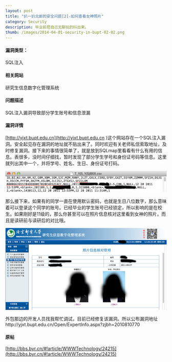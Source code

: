 ```yaml
---
layout: post
title: "扒一扒北邮的安全问题[2]-如何查看女神照片"
category: Security
description: 毕业前把自己无聊玩的抖出来。
thumb: /images/2014-04-01-security-in-bupt-02-02.png
---
```


#### 漏洞类型： 

SQL注入

#### 相关网站

研究生信息数字化管理系统 

#### 问题描述

SQL注入漏洞导致部分学生账号和信息泄漏 

#### 漏洞详情

[http://yjxt.bupt.edu.cn](http://yjxt.bupt.edu.cn )这个网站存在一个SQL注入漏洞。安全起见存在漏洞的地址就不贴出来了。同时欢迎有关老师私信索取地址，及时修复漏洞。接下来的事情很简单了，就是放到SQLmap里看看有什么有用的信息。表很多，没时间仔细找，暂时发现了部分学生学号和身份证号码等信息。这里就列出其中一个，并将学号、姓名、生日、身份证号打码。 

![2014-04-01-security-in-bupt-02-01](/images/2014-04-01-security-in-bupt-02-01.png)

那么接下来，如果有的同学一直在使用默认密码，也就是生日八位数字，那么意味着可以登录这个同学的账号。已经毕业的学生账号已经锁定，所以影响的是在校生。如果刚好是11级的，那么你甚至可以在照片信息核对这里看到女神的照片，而且是读研前与读研后的对比哦。 

![2014-04-01-security-in-bupt-02-02](/images/2014-04-01-security-in-bupt-02-02.png)

外包那边的开发人员找我帮忙调试，目前已经修复该漏洞。所以公布漏洞地址http://yjxt.bupt.edu.cn/Open/ExpertInfo.aspx?zjbh=2010810770

#### 原帖

[http://bbs.byr.cn/#!article/WWWTechnology/24215](http://bbs.byr.cn/#!article/WWWTechnology/24215)